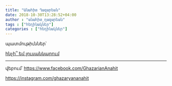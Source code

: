 ```yaml
---
title: "Անահիտ Ղազարեան"
date: 2018-10-30T13:28:52+04:00
author : "անահիտ_ղազարեան"
tags : ["հեղինակներ"]
categories : ["հեղինակներ"]
---
```


պատմութիւններ՝

[ինչի՞ եմ լուսանկարում](/հոսք/ինչի_եմ_լուսանկարում)

_____

վեբում՝ https://www.facebook.com/GhazarianAnahit

https://instagram.com/ghazaryananahit

